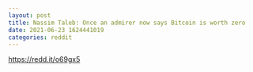 ```yaml
--- 
layout: post 
title: Nassim Taleb: Once an admirer now says Bitcoin is worth zero 
date: 2021-06-23 1624441019 
categories: reddit 
--- 
```

https://redd.it/o69gx5